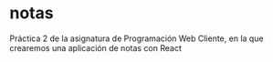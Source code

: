 # notas
Práctica 2 de la asignatura de Programación Web Cliente, en la que crearemos una aplicación de notas con React
